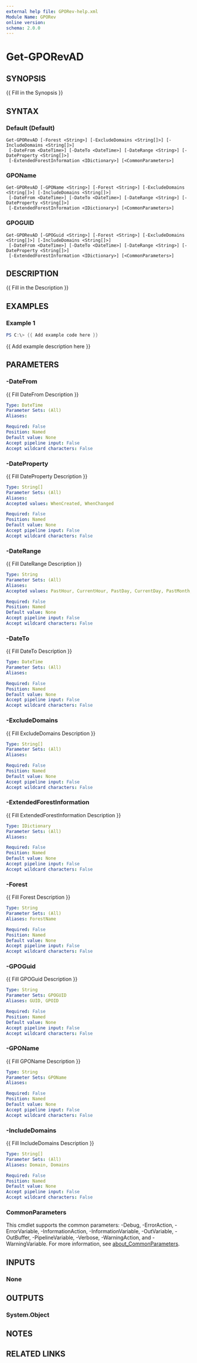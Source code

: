 ```yaml
---
external help file: GPORev-help.xml
Module Name: GPORev
online version:
schema: 2.0.0
---
```


# Get-GPORevAD

## SYNOPSIS
{{ Fill in the Synopsis }}

## SYNTAX

### Default (Default)
```
Get-GPORevAD [-Forest <String>] [-ExcludeDomains <String[]>] [-IncludeDomains <String[]>]
 [-DateFrom <DateTime>] [-DateTo <DateTime>] [-DateRange <String>] [-DateProperty <String[]>]
 [-ExtendedForestInformation <IDictionary>] [<CommonParameters>]
```

### GPOName
```
Get-GPORevAD [-GPOName <String>] [-Forest <String>] [-ExcludeDomains <String[]>] [-IncludeDomains <String[]>]
 [-DateFrom <DateTime>] [-DateTo <DateTime>] [-DateRange <String>] [-DateProperty <String[]>]
 [-ExtendedForestInformation <IDictionary>] [<CommonParameters>]
```

### GPOGUID
```
Get-GPORevAD [-GPOGuid <String>] [-Forest <String>] [-ExcludeDomains <String[]>] [-IncludeDomains <String[]>]
 [-DateFrom <DateTime>] [-DateTo <DateTime>] [-DateRange <String>] [-DateProperty <String[]>]
 [-ExtendedForestInformation <IDictionary>] [<CommonParameters>]
```

## DESCRIPTION
{{ Fill in the Description }}

## EXAMPLES

### Example 1
```powershell
PS C:\> {{ Add example code here }}
```

{{ Add example description here }}

## PARAMETERS

### -DateFrom
{{ Fill DateFrom Description }}

```yaml
Type: DateTime
Parameter Sets: (All)
Aliases:

Required: False
Position: Named
Default value: None
Accept pipeline input: False
Accept wildcard characters: False
```

### -DateProperty
{{ Fill DateProperty Description }}

```yaml
Type: String[]
Parameter Sets: (All)
Aliases:
Accepted values: WhenCreated, WhenChanged

Required: False
Position: Named
Default value: None
Accept pipeline input: False
Accept wildcard characters: False
```

### -DateRange
{{ Fill DateRange Description }}

```yaml
Type: String
Parameter Sets: (All)
Aliases:
Accepted values: PastHour, CurrentHour, PastDay, CurrentDay, PastMonth, CurrentMonth, PastQuarter, CurrentQuarter, Last14Days, Last21Days, Last30Days, Last7Days, Last3Days, Last1Days

Required: False
Position: Named
Default value: None
Accept pipeline input: False
Accept wildcard characters: False
```

### -DateTo
{{ Fill DateTo Description }}

```yaml
Type: DateTime
Parameter Sets: (All)
Aliases:

Required: False
Position: Named
Default value: None
Accept pipeline input: False
Accept wildcard characters: False
```

### -ExcludeDomains
{{ Fill ExcludeDomains Description }}

```yaml
Type: String[]
Parameter Sets: (All)
Aliases:

Required: False
Position: Named
Default value: None
Accept pipeline input: False
Accept wildcard characters: False
```

### -ExtendedForestInformation
{{ Fill ExtendedForestInformation Description }}

```yaml
Type: IDictionary
Parameter Sets: (All)
Aliases:

Required: False
Position: Named
Default value: None
Accept pipeline input: False
Accept wildcard characters: False
```

### -Forest
{{ Fill Forest Description }}

```yaml
Type: String
Parameter Sets: (All)
Aliases: ForestName

Required: False
Position: Named
Default value: None
Accept pipeline input: False
Accept wildcard characters: False
```

### -GPOGuid
{{ Fill GPOGuid Description }}

```yaml
Type: String
Parameter Sets: GPOGUID
Aliases: GUID, GPOID

Required: False
Position: Named
Default value: None
Accept pipeline input: False
Accept wildcard characters: False
```

### -GPOName
{{ Fill GPOName Description }}

```yaml
Type: String
Parameter Sets: GPOName
Aliases:

Required: False
Position: Named
Default value: None
Accept pipeline input: False
Accept wildcard characters: False
```

### -IncludeDomains
{{ Fill IncludeDomains Description }}

```yaml
Type: String[]
Parameter Sets: (All)
Aliases: Domain, Domains

Required: False
Position: Named
Default value: None
Accept pipeline input: False
Accept wildcard characters: False
```

### CommonParameters
This cmdlet supports the common parameters: -Debug, -ErrorAction, -ErrorVariable, -InformationAction, -InformationVariable, -OutVariable, -OutBuffer, -PipelineVariable, -Verbose, -WarningAction, and -WarningVariable. For more information, see [about_CommonParameters](http://go.microsoft.com/fwlink/?LinkID=113216).

## INPUTS

### None

## OUTPUTS

### System.Object
## NOTES

## RELATED LINKS
